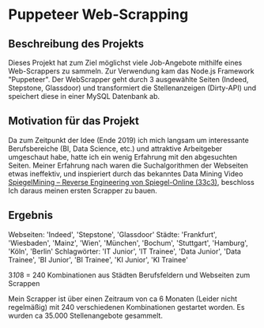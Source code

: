 # Puppeteer Web-Scrapping

## Beschreibung des Projekts
Dieses Projekt hat zum Ziel möglichst viele Job-Angebote mithilfe eines Web-Scrappers zu sammeln.
Zur Verwendung kam das Node.js Framework "Puppeteer". 
Der WebScrapper geht durch 3 ausgewählte Seiten (Indeed, Stepstone, Glassdoor) und transformiert die Stellenanzeigen (Dirty-API) und speichert 
diese in einer MySQL Datenbank ab.

## Motivation für das Projekt
Da zum Zeitpunkt der Idee (Ende 2019) ich mich langsam um interessante Berufsbereiche (BI, Data Science, etc.) und attraktive Arbeitgeber umgeschaut habe, 
hatte ich ein wenig Erfahrung mit den abgesuchten Seiten. Meiner Erfahrung nach waren die Suchalgorithmen der Webseiten etwas ineffektiv, und inspieriert durch das bekanntes Data Mining Video [SpiegelMining – Reverse Engineering von Spiegel-Online (33c3)](https://www.youtube.com/watch?v=-YpwsdRKt8Q&t=1109s "SpiegelMining – Reverse Engineering von Spiegel-Online (33c3)"), beschloss Ich daraus meinen ersten Scrapper zu bauen. 

## Ergebnis
Webseiten: 'Indeed', 'Stepstone', 'Glassdoor'
Städte: 'Frankfurt', 'Wiesbaden', 'Mainz', 'Wien', 'München', 'Bochum', 'Stuttgart', 'Hamburg', 'Köln', 'Berlin'
Schlagwörter: 'IT Junior', 'IT Trainee', 'Data Junior', 'Data Trainee', 'BI Junior', 'BI Trainee', 'KI Junior', 'KI Trainee'

3*10*8 = 240 Kombinationen aus Städten Berufsfeldern und Webseiten zum Scrappen

Mein Scrapper ist über einen Zeitraum von ca 6 Monaten (Leider nicht regelmäßig) mit 240 verschiedenen Kombinationen gestartet worden.
Es wurden ca 35.000 Stellenangebote gesammelt.

